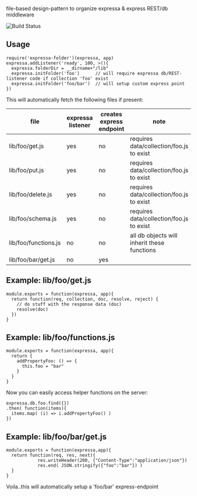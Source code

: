 file-based design-pattern to organize expressa & express REST/db middleware 

![Build Status](https://travis-ci.org/--repurl=git@github.com:coderofsalvation/expressa-init-collection..svg?branch=master)

## Usage

    require('expressa-folder')(expressa, app)
    expressa.addListener('ready', 100, >(){
      expressa.folderDir = __dirname+"/lib"
      expressa.initFolder('foo')      // will require expressa db/REST-listener code if collection 'foo' exist
      expressa.initFolder('foo/bar')  // will setup custom express point
    })

This will automatically fetch the following files if present:

| file                 | expressa listener | creates express endpoint | note                                        |
| -                    | -                 | -                        | -                                           |
| lib/foo/get.js       | yes               | no                       | requires data/collection/foo.js to exist    |
| lib/foo/put.js       | yes               | no                       | requires data/collection/foo.js to exist    |
| lib/foo/delete.js    | yes               | no                       | requires data/collection/foo.js to exist    |
| lib/foo/schema.js    | yes               | no                       | requires data/collection/foo.js to exist    |
| lib/foo/functions.js | no                | no                       | all db objects will inherit these functions |
| lib/foo/bar/get.js   | no                | yes                      | |

## Example: lib/foo/get.js


    module.exports = function(expressa, app){
      return function(req, collection, doc, resolve, reject) {
        // do stuff with the response data (doc)
        resolve(doc)
      })
    }

## Example: lib/foo/functions.js

    module.exports = function(expressa, app){
      return {
        addPropertyFoo: () => {
          this.foo = "bar"
        }
      }
    }

Now you can easily access helper functions on the server:

    expressa.db.foo.find({})
    .then( function(items){
      items.map( (i) => i.addPropertyFoo() )
    })

## Example: lib/foo/bar/get.js

    module.exports = function(expressa,app){
      return function(req, res, next){
				res.writeHeader(200, {"Content-Type":"application/json"})
				res.end( JSON.stringify({"foo":"bar"}) )
      }
    }

Voila..this will automatically setup a 'foo/bar' express-endpoint
